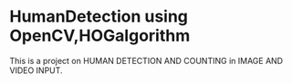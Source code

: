 # HumanDetection using OpenCV,HOGalgorithm

This is a project on HUMAN DETECTION AND COUNTING in IMAGE AND VIDEO INPUT.
